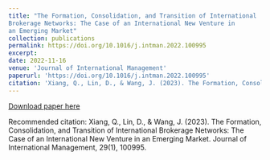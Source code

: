 ```yaml
---
title: "The Formation, Consolidation, and Transition of International
Brokerage Networks: The Case of an International New Venture in
an Emerging Market"
collection: publications
permalink: https://doi.org/10.1016/j.intman.2022.100995
excerpt: 
date: 2022-11-16
venue: 'Journal of International Management'
paperurl: 'https://doi.org/10.1016/j.intman.2022.100995'
citation: 'Xiang, Q., Lin, D., & Wang, J. (2023). The Formation, Consolidation, and Transition of International Brokerage Networks: The Case of an International New Venture in an Emerging Market. Journal of International Management, 29(1), 100995.'
---
```



[Download paper here](http://kon-piggu.github.io/files/The_Formation_Consolidation_and_Transition_of_International_Brokerage_Networks.pdf)

Recommended citation: Xiang, Q., Lin, D., & Wang, J. (2023). The Formation, Consolidation, and Transition of International Brokerage Networks: The Case of an International New Venture in an Emerging Market. Journal of International Management, 29(1), 100995.
